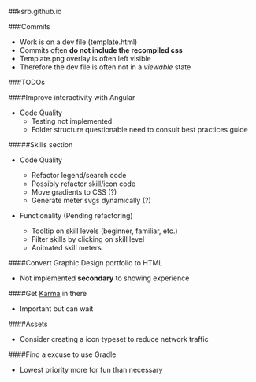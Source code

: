 ##ksrb.github.io

###Commits

* Work is on a dev file (template.html)
* Commits often **do not include the recompiled css**
* Template.png overlay is often left visible
* Therefore the dev file is often not in a *viewable* state

###TODOs

####Improve interactivity with Angular

* Code Quality
    * Testing not implemented
    * Folder structure questionable need to consult best practices guide
    
#####Skills section

* Code Quality 
    * Refactor legend/search code
    * Possibly refactor skill/icon code
    * Move gradients to CSS (?)
    * Generate meter svgs dynamically (?)
    
* Functionality (Pending refactoring)
    * Tooltip on skill levels (beginner, familiar, etc.)
    * Filter skills by clicking on skill level
    * Animated skill meters


####Convert Graphic Design portfolio to HTML

* Not implemented **secondary** to showing experience

####Get [Karma](http://karma-runner.github.io/0.12/index.html) in there

* Important but can wait

####Assets

* Consider creating a icon typeset to reduce network traffic

####Find a excuse to use Gradle

* Lowest priority more for fun than necessary
